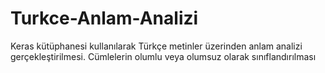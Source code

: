 # Turkce-Anlam-Analizi
Keras kütüphanesi kullanılarak Türkçe metinler üzerinden anlam analizi gerçekleştirilmesi. Cümlelerin olumlu veya olumsuz olarak sınıflandırılması
